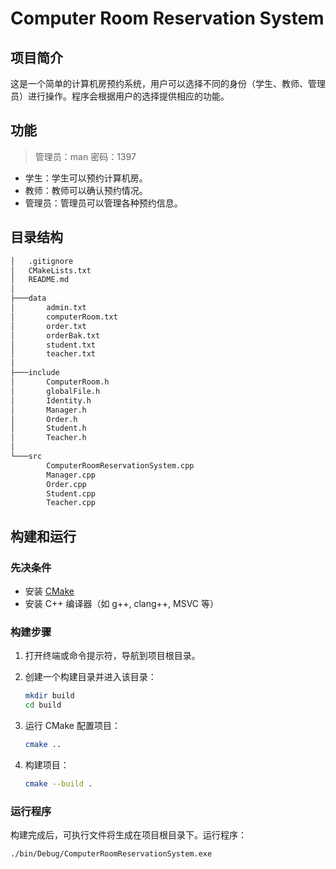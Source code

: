 # Computer Room Reservation System

## 项目简介

这是一个简单的计算机房预约系统，用户可以选择不同的身份（学生、教师、管理员）进行操作。程序会根据用户的选择提供相应的功能。

## 功能

> 管理员：man  密码：1397

- 学生：学生可以预约计算机房。
- 教师：教师可以确认预约情况。
- 管理员：管理员可以管理各种预约信息。

## 目录结构

```txt
│   .gitignore
│   CMakeLists.txt
│   README.md
│   
├───data
│       admin.txt
│       computerRoom.txt
│       order.txt
│       orderBak.txt
│       student.txt
│       teacher.txt
│
├───include
│       ComputerRoom.h
│       globalFile.h
│       Identity.h
│       Manager.h
│       Order.h
│       Student.h
│       Teacher.h
│
└───src
        ComputerRoomReservationSystem.cpp
        Manager.cpp
        Order.cpp
        Student.cpp
        Teacher.cpp
```


## 构建和运行

### 先决条件

- 安装 [CMake](https://cmake.org/download/)
- 安装 C++ 编译器（如 g++, clang++, MSVC 等）

### 构建步骤

1. 打开终端或命令提示符，导航到项目根目录。

2. 创建一个构建目录并进入该目录：

    ```sh
    mkdir build
    cd build
    ```

3. 运行 CMake 配置项目：

    ```sh
    cmake ..
    ```

4. 构建项目：

    ```sh
    cmake --build .
    ```

### 运行程序

构建完成后，可执行文件将生成在项目根目录下。运行程序：

```sh
./bin/Debug/ComputerRoomReservationSystem.exe
```